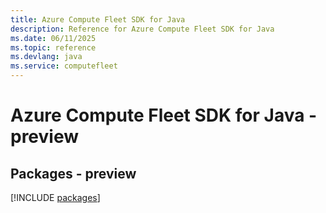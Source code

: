 ```yaml
---
title: Azure Compute Fleet SDK for Java
description: Reference for Azure Compute Fleet SDK for Java
ms.date: 06/11/2025
ms.topic: reference
ms.devlang: java
ms.service: computefleet
---
```

# Azure Compute Fleet SDK for Java - preview
## Packages - preview
[!INCLUDE [packages](compute-fleet-index.md)]